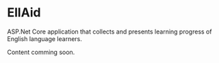 # EllAid
ASP.Net Core application that collects and presents learning progress of  English language learners. 

Content comming soon.
